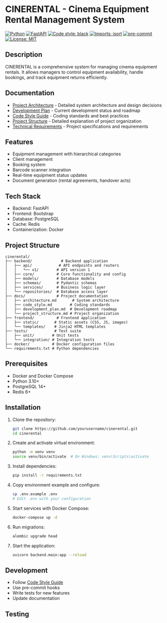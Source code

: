 # CINERENTAL - Cinema Equipment Rental Management System

[![Python](https://img.shields.io/badge/python-3.12-blue.svg)](https://www.python.org/downloads/release/python-3120/)
[![FastAPI](https://img.shields.io/badge/FastAPI-0.104.1-009688.svg?logo=fastapi)](https://fastapi.tiangolo.com)
[![Code style: black](https://img.shields.io/badge/code%20style-black-000000.svg)](https://github.com/psf/black)
[![Imports: isort](https://img.shields.io/badge/%20imports-isort-%231674b1?style=flat&labelColor=ef8336)](https://pycqa.github.io/isort/)
[![pre-commit](https://img.shields.io/badge/pre--commit-enabled-brightgreen?logo=pre-commit)](https://github.com/pre-commit/pre-commit)
[![License: MIT](https://img.shields.io/badge/License-MIT-yellow.svg)](https://opensource.org/licenses/MIT)

## Description
CINERENTAL is a comprehensive system for managing cinema equipment rentals. It allows managers to control equipment availability, handle bookings, and track equipment returns efficiently.

## Documentation
- [Project Architecture](docs/architecture.md) - Detailed system architecture and design decisions
- [Development Plan](docs/development_plan.md) - Current development status and roadmap
- [Code Style Guide](docs/code_style.md) - Coding standards and best practices
- [Project Structure](docs/project_structure.md) - Detailed explanation of project organization
- [Technical Requirements](docs/техническое_задание.md) - Project specifications and requirements

## Features
- Equipment management with hierarchical categories
- Client management
- Booking system
- Barcode scanner integration
- Real-time equipment status updates
- Document generation (rental agreements, handover acts)

## Tech Stack
- Backend: FastAPI
- Frontend: Bootstrap
- Database: PostgreSQL
- Cache: Redis
- Containerization: Docker

## Project Structure
```
cinerental/
├── backend/             # Backend application
│   ├── api/            # API endpoints and routers
│   │   └── v1/        # API version 1
│   ├── core/          # Core functionality and config
│   ├── models/        # Database models
│   ├── schemas/       # Pydantic schemas
│   ├── services/      # Business logic layer
│   └── repositories/  # Database access layer
├── docs/              # Project documentation
│   ├── architecture.md       # System architecture
│   ├── code_style.md        # Coding standards
│   ├── development_plan.md  # Development roadmap
│   └── project_structure.md # Project organization
├── frontend/          # Frontend application
│   ├── static/       # Static assets (CSS, JS, images)
│   └── templates/    # Jinja2 HTML templates
├── tests/            # Test suite
│   ├── unit/        # Unit tests
│   └── integration/ # Integration tests
├── docker/          # Docker configuration files
└── requirements.txt # Python dependencies
```

## Prerequisites
- Docker and Docker Compose
- Python 3.10+
- PostgreSQL 14+
- Redis 6+

## Installation
1. Clone the repository:
   ```bash
   git clone https://github.com/yourusername/cinerental.git
   cd cinerental
   ```

2. Create and activate virtual environment:
   ```bash
   python -m venv venv
   source venv/bin/activate  # On Windows: venv\Scripts\activate
   ```

3. Install dependencies:
   ```bash
   pip install -r requirements.txt
   ```

4. Copy environment example and configure:
   ```bash
   cp .env.example .env
   # Edit .env with your configuration
   ```

5. Start services with Docker Compose:
   ```bash
   docker-compose up -d
   ```

6. Run migrations:
   ```bash
   alembic upgrade head
   ```

7. Start the application:
   ```bash
   uvicorn backend.main:app --reload
   ```

## Development
- Follow [Code Style Guide](docs/code_style.md)
- Use pre-commit hooks
- Write tests for new features
- Update documentation

## Testing
```